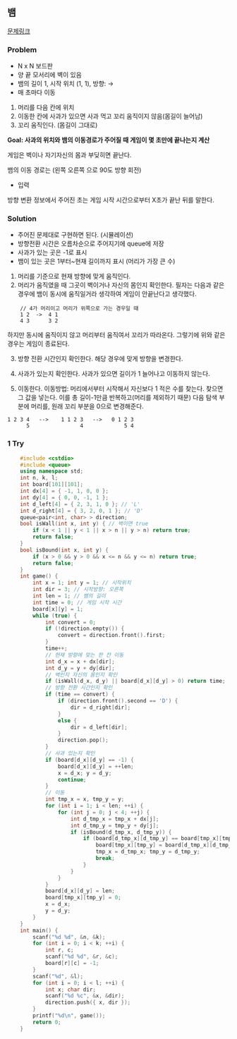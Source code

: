 ## 뱀
[문제링크](https://www.acmicpc.net/problem/3190)

### Problem

- N x N 보드판
- 양 끝 모서리에 벽이 있음
- 뱀의 길이 1, 시작 위치 (1, 1), 방향: →
- 매 초마다 이동
1. 머리를 다음 칸에 위치
2. 이동한 칸에 사과가 있으면 사과 먹고 꼬리 움직이지 않음(몸길이 늘어남)
3. 꼬리 움직인다. (몸길이 그대로)

**Goal: 사과의 위치와 뱀의 이동경로가 주어질 때 게임이 몇 초만에 끝나는지 계산**

게임은 벽이나 자기자신의 몸과 부딪히면 끝난다.

뱀의 이동 경로는 (왼쪽 오른쪽 으로 90도 방향 회전)

- 입력

방향 변환 정보에서 주어진 초는 게임 시작 시간으로부터 X초가 끝난 뒤를 말한다.

### Solution

- 주어진 문제대로 구현하면 된다. (시뮬레이션)
- 방향전환 시간은 오름차순으로 주어지기에 queue에 저장
- 사과가 있는 곳은 -1로 표시
- 뱀이 있는 곳은 1부터~현재 길이까지 표시 (머리가 가장 큰 수)
1. 머리를 기준으로 현재 방향에 맞게 움직인다.
2. 머리가 움직였을 때 그곳이 벽이거나 자신의 몸인지 확인한다.
필자는 다음과 같은 경우에 뱀이 동시에 움직일거라 생각하여 게임이 안끝난다고 생각했다.
```
    // 4가 머리이고 머리가 위쪽으로 가는 경우일 때
    1 2  ->  4 1
    4 3      3 2
```
하지만 동시에 움직이지 않고 머리부터 움직여서 꼬리가 따라온다. 그렇기에 위와 같은 경우는 게임이 종료된다.

  3.  방향 전환 시간인지 확인한다.
해당 경우에 맞게 방향을 변경한다.

  4.  사과가 있는지 확인한다.
사과가 있으면 길이가 1 늘어나고 이동하지 않는다.

  5.  이동한다.
이동방법: 머리에서부터 시작해서 자신보다 1 적은 수를 찾는다. 찾으면 그 값을 넣는다. 이를 총 길이-1만큼 반복하고(머리를 제외하기 때문) 다음 탐색 부분에 머리를, 원래 꼬리 부분을 0으로 변경해준다.

    1 2 3 4   -->    1 1 2 3   -->   0 1 2 3
          5                4             5 4

### 1 Try
```c++
    #include <cstdio>  
    #include <queue>
    using namespace std;
    int n, k, l;
    int board[101][101];
    int dx[4] = { -1, 1, 0, 0 };
    int dy[4] = { 0, 0, -1, 1 };
    int d_left[4] = { 2, 3, 1, 0 }; // 'L'
    int d_right[4] = { 3, 2, 0, 1 }; // 'D'
    queue<pair<int, char> > direction;
    bool isWall(int x, int y) { // 벽이면 true
    	if (x < 1 || y < 1 || x > n || y > n) return true;
    	return false;
    }
    bool isBound(int x, int y) {
    	if (x > 0 && y > 0 && x <= n && y <= n) return true;
    	return false;
    }
    int game() {
    	int x = 1; int y = 1; // 시작위치
    	int dir = 3; // 시작방향: 오른쪽
    	int len = 1; // 뱀의 길이
    	int time = 0; // 게임 시작 시간
    	board[x][y] = 1;
    	while (true) {
    		int convert = 0;
    		if (!direction.empty()) {
    			convert = direction.front().first;
    		}
    		time++;
    		// 현재 방향에 맞는 한 칸 이동
    		int d_x = x + dx[dir];
    		int d_y = y + dy[dir];
    		// 벽인지 자신의 몸인지 확인
    		if (isWall(d_x, d_y) || board[d_x][d_y] > 0) return time;
    		// 방향 전환 시간인지 확인
    		if (time == convert) {
    			if (direction.front().second == 'D') {
    				dir = d_right[dir];
    			}
    			else {
    				dir = d_left[dir];
    			}
    			direction.pop();
    		}
    		// 사과 있는지 확인
    		if (board[d_x][d_y] == -1) {
    			board[d_x][d_y] = ++len;
    			x = d_x; y = d_y;
    			continue;
    		}
    		// 이동
    		int tmp_x = x, tmp_y = y;
    		for (int i = 1; i < len; ++i) {
    			for (int j = 0; j < 4; ++j) {
    				int d_tmp_x = tmp_x + dx[j];
    				int d_tmp_y = tmp_y + dy[j];
    				if (isBound(d_tmp_x, d_tmp_y)) {
    					if (board[d_tmp_x][d_tmp_y] == board[tmp_x][tmp_y] - 1) {
    						board[tmp_x][tmp_y] = board[d_tmp_x][d_tmp_y];
    						tmp_x = d_tmp_x; tmp_y = d_tmp_y;
    						break;
    					}
    				}
    			}
    		}
    		board[d_x][d_y] = len;
    		board[tmp_x][tmp_y] = 0;
    		x = d_x;
    		y = d_y;
    	}
    }
    int main() {
    	scanf("%d %d", &n, &k);
    	for (int i = 0; i < k; ++i) {
    		int r, c;
    		scanf("%d %d", &r, &c);
    		board[r][c] = -1;
    	}
    	scanf("%d", &l);
    	for (int i = 0; i < l; ++i) {
    		int x; char dir;
    		scanf("%d %c", &x, &dir);
    		direction.push({ x, dir });
    	}
    	printf("%d\n", game());
    	return 0;
    }
```
